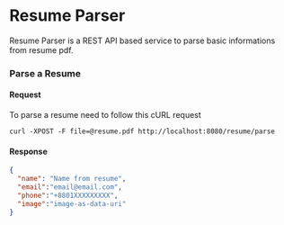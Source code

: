 # Resume Parser
Resume Parser is a REST API based service to parse basic informations from resume pdf.
### Parse a Resume
#### Request
To parse a resume need to follow this cURL request

```Shell
curl -XPOST -F file=@resume.pdf http://localhost:8080/resume/parse
```
#### Response
```json 
{
  "name": "Name from resume",
  "email":"email@email.com",
  "phone":"+8801XXXXXXXXX",
  "image":"image-as-data-uri"
}
```


